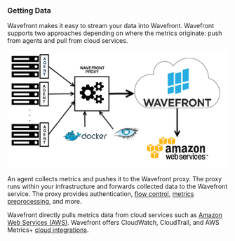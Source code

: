 ### Getting Data

Wavefront makes it easy to stream your data into Wavefront. Wavefront supports two approaches depending on where the metrics originate: push from agents and pull from cloud services.

![Wavefront architecture](images/wavefront_architecture.png)

An agent collects metrics and pushes it to the Wavefront proxy. The proxy runs within your infrastructure and forwards collected data to the Wavefront service. The proxy provides authentication, [flow control](https://community.wavefront.com/docs/DOC-1034), [metrics preprocessing](https://community.wavefront.com/docs/DOC-1207), and more.

Wavefront directly pulls metrics data from cloud services such as [Amazon Web Services (AWS)](https://aws.amazon.com). Wavefront offers CloudWatch, CloudTrail, and AWS Metrics+ [cloud integrations](https://community.wavefront.com/docs/DOC-1032).


